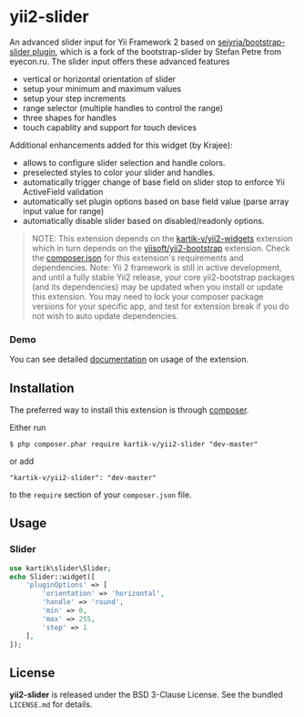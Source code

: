 yii2-slider
=================

An advanced slider input for Yii Framework 2 based on [seiyria/bootstrap-slider plugin](https://github.com/seiyria/bootstrap-slider), which is a fork
of the bootstrap-slider by Stefan Petre from eyecon.ru. The slider input offers these advanced features

- vertical or horizontal orientation of slider
- setup your minimum and maximum values
- setup your step increments
- range selector (multiple handles to control the range)
- three shapes for handles
- touch capablity and support for touch devices

Additional enhancements added for this widget (by Krajee):

- allows to configure slider selection and handle colors.
- preselected styles to color your slider and handles.
- automatically trigger change of base field on slider stop to enforce Yii ActiveField validation
- automatically set plugin options based on base field value (parse array input value for range)
- automatically disable slider based on disabled/readonly options.

> NOTE: This extension depends on the [kartik-v/yii2-widgets](https://github.com/kartik-v/yii2-widgets) extension which in turn depends on the 
[yiisoft/yii2-bootstrap](https://github.com/yiisoft/yii2/tree/master/extensions/bootstrap) extension. Check the 
[composer.json](https://github.com/kartik-v/yii2-slider/blob/master/composer.json) for this extension's requirements and dependencies. 
Note: Yii 2 framework is still in active development, and until a fully stable Yii2 release, your core yii2-bootstrap packages (and its dependencies) 
may be updated when you install or update this extension. You may need to lock your composer package versions for your specific app, and test 
for extension break if you do not wish to auto update dependencies.

### Demo
You can see detailed [documentation](http://demos.krajee.com/slider) on usage of the extension.

## Installation

The preferred way to install this extension is through [composer](http://getcomposer.org/download/).

Either run

```
$ php composer.phar require kartik-v/yii2-slider "dev-master"
```

or add

```
"kartik-v/yii2-slider": "dev-master"
```

to the ```require``` section of your `composer.json` file.

## Usage

### Slider

```php
use kartik\slider\Slider;
echo Slider::widget([
    'pluginOptions' => [
        'orientation' => 'horizontal',
        'handle' => 'round',
        'min' => 0,
        'max' => 255,
        'step' => 1
    ],
]); 
```

## License

**yii2-slider** is released under the BSD 3-Clause License. See the bundled `LICENSE.md` for details.